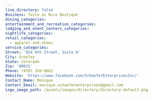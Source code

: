 ```yaml
---
live_directory: false
Business: Twice as Nice Boutique
dining_categories:
entertainment_and_recreation_categories:
lodging_and_event_centers_categories:
nightlife_categories:
retail_categories:
  - apparel-and-shoes
service_categories:
Street: '824 9th Street, Suite A'
City: Greeley
State: Colorado
Zip: '80631'
Phone: (970) 350-0662
Website: 'https://www.facebook.com/SchaeferEnterprisesInc/'
Contact_Name: Monique
Contact_Email: monique.schaeferenterprises@gmail.com
Logo_image_path: /assets/images/directory/directory-default.png
---
```



